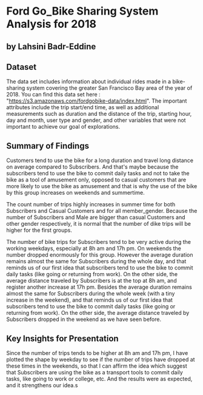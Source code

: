 # Ford Go_Bike Sharing System Analysis for 2018
## by Lahsini Badr-Eddine


## Dataset

The data set includes information about individual rides made in a bike-sharing system covering the greater San Francisco Bay area of the year of 2018. You can find this data set here : "https://s3.amazonaws.com/fordgobike-data/index.html".
The important attributes include the trip start/end time, as well as additional measurements such as duration and the distance of the trip, starting hour, day and month, user type and gender, and other variables that were not important to achieve our goal of explorations.


## Summary of Findings

Customers tend to use the bike for a long duration and travel long distance on average compared to Subscribers. And that's maybe because the subscribers tend to use the bike to commit daily tasks and not to take the bike as a tool of amusement only, opposed to casual customers that are more likely to use the bike as amusement and that is why the use of the bike by this group increases on weekends and summertime.

The count number of trips highly increases in summer time for both Subscribers and Casual Customers and for all member_gender. Because the number of Subscribers and Male are bigger than casual Customers and other gender respectively, it is normal that the number of dike trips will be higher for the first groups.

The number of bike trips for Subscribers tend to be very active during the working weekdays, especially at 8h am and 17h pm. On weekends the number dropped enormously for this group. However the average duration remains almost the same for Subscribers during the whole day, and that reminds us of our first idea that subscribers tend to use the bike to commit daily tasks (like going or returning from work). On the other side, the average distance traveled by Subscribers is at the top at 8h am, and register another increase at 17h pm. Besides the average duration remains almost the same for Subscribers during the whole week (with a tiny increase in the weekend), and that reminds us of our first idea that subscribers tend to use the bike to commit daily tasks (like going or returning from work). On the other side, the average distance traveled by Subscribers dropped in the weekend as we have seen before.







## Key Insights for Presentation

Since the number of trips tends to be higher at 8h am and 17h pm, I have plotted the shape by weekday to see if the number of trips have dropped at these times in the weekends, so that I can affirm the idea which suggest that Subscribers are using the bike as a transport tools to commit daily tasks, like going to work or college, etc. And the results were as expected, and it strengthens our idea.s
